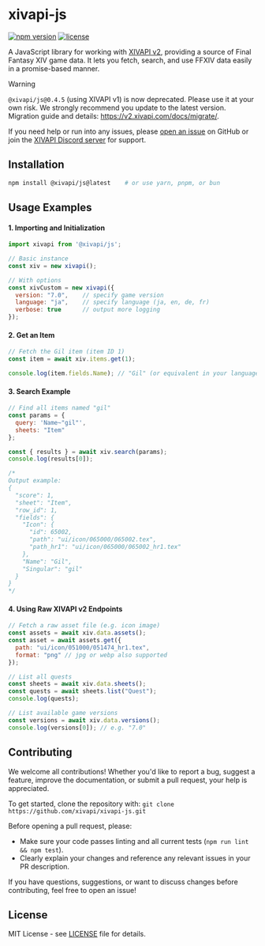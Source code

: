 # xivapi-js

[![npm version](https://badge.fury.io/js/%40xivapi%2Fjs.svg)](https://badge.fury.io/js/%40xivapi%2Fjs)
[![license](https://img.shields.io/github/license/xivapi/xivapi-js.svg)](LICENSE)

A JavaScript library for working with [XIVAPI v2](https://v2.xivapi.com/), providing a source of Final Fantasy XIV game data. It lets you fetch, search, and use FFXIV data easily in a promise-based manner.

> [!WARNING]
> `@xivapi/js@0.4.5` (using XIVAPI v1) is now deprecated. Please use it at your own risk. We strongly recommend you update to the latest version. Migration guide and details: https://v2.xivapi.com/docs/migrate/.

If you need help or run into any issues, please [open an issue](https://github.com/xivapi/xivapi-js/issues) on GitHub or join the [XIVAPI Discord server](https://discord.gg/MFFVHWC) for support.

## Installation

```bash
npm install @xivapi/js@latest    # or use yarn, pnpm, or bun
```

## Usage Examples

#### 1. Importing and Initialization

```js
import xivapi from '@xivapi/js';

// Basic instance
const xiv = new xivapi();

// With options
const xivCustom = new xivapi({
  version: "7.0",    // specify game version
  language: "ja",    // specify language (ja, en, de, fr)
  verbose: true      // output more logging
});
```

#### 2. Get an Item

```js
// Fetch the Gil item (item ID 1)
const item = await xiv.items.get(1);

console.log(item.fields.Name); // "Gil" (or equivalent in your language)
```

#### 3. Search Example

```js
// Find all items named "gil"
const params = {
  query: 'Name~"gil"',
  sheets: "Item"
};

const { results } = await xiv.search(params);
console.log(results[0]);

/*
Output example:
{
  "score": 1,
  "sheet": "Item",
  "row_id": 1,
  "fields": {
    "Icon": {
      "id": 65002,
      "path": "ui/icon/065000/065002.tex",
      "path_hr1": "ui/icon/065000/065002_hr1.tex"
    },
    "Name": "Gil",
    "Singular": "gil"
  }
}
*/
```

#### 4. Using Raw XIVAPI v2 Endpoints

```js
// Fetch a raw asset file (e.g. icon image)
const assets = await xiv.data.assets();
const asset = await assets.get({
  path: "ui/icon/051000/051474_hr1.tex",
  format: "png" // jpg or webp also supported
});

// List all quests
const sheets = await xiv.data.sheets();
const quests = await sheets.list("Quest");
console.log(quests);

// List available game versions
const versions = await xiv.data.versions();
console.log(versions[0]); // e.g. "7.0"
```

## Contributing

We welcome all contributions! Whether you'd like to report a bug, suggest a feature, improve the documentation, or submit a pull request, your help is appreciated.

To get started, clone the repository with: `git clone https://github.com/xivapi/xivapi-js.git`

Before opening a pull request, please:
- Make sure your code passes linting and all current tests (`npm run lint && npm test`).
- Clearly explain your changes and reference any relevant issues in your PR description.

If you have questions, suggestions, or want to discuss changes before contributing, feel free to open an issue!

## License

MIT License - see [LICENSE](LICENSE) file for details.